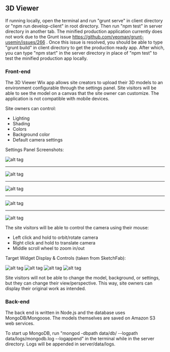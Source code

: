 ## 3D Viewer

If running locally, open the terminal and run "grunt serve" in client directory or "npm run develop-client" in root directory. Then run "npm test" in server directory in another tab. The minified production application currently does not work due to the Grunt issue https://github.com/yeoman/grunt-usemin/issues/266 . Once this issue is resolved, you should be able to type "grunt build" in client directory to get the production ready app. After which, you can type "npm start" in the server directory in place of "npm test" to test the minified production app locally.

### Front-end

The 3D Viewer Wix app allows site creators to upload their 3D models to an environment configurable through the settings panel. Site visitors will be able to see the model on a canvas that the site owner can customize. The application is not compatible with mobile devices.

Site owners can control:
* Lighting
* Shading
* Colors
* Background color
* Default camera settings

Settings Panel Screenshots:

![alt tag](http://i.imgur.com/FNbHX8x.png)
___
![alt tag](http://i.imgur.com/iMSrvhb.png)
___
![alt tag](http://i.imgur.com/yJhHSkd.png)
___
![alt tag](http://i.imgur.com/h2rY5PQ.png)
___
![alt tag](http://i.imgur.com/w7zSTTM.png)

The site visitors will be able to control the camera using their mouse:
* Left click and hold to orbit/rotate camera
* Right click and hold to translate camera
* Middle scroll wheel to zoom in/out

Target Widget Display & Controls (taken from SketchFab):

![alt tag](http://i.imgur.com/yI9MCKV.png)
![alt tag](http://i.imgur.com/loQI95O.png)
![alt tag](http://i.imgur.com/sG0VWRU.png)
![alt tag](http://i.imgur.com/cwtId1z.png)

Site visitors will not be able to change the model, background, or settings, but they can change their view/perspective. This way, site owners can display their original work as intended. 

### Back-end

The back end is written in Node.js and the database uses MongoDB/Mongoose. The models themselves are saved on Amazon S3 web services.

To start up MongoDB, run "mongod -dbpath data/db/ --logpath data/logs/mongodb.log --logappend" in the terminal while in the server directory. Logs will be appended in server/data/logs.
